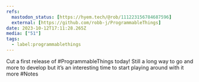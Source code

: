 ```yaml
---
refs:
  mastodon_status: [https://hyem.tech/@rob/111223156784687596]
  external: [https://github.com/robb-j/ProgrammableThings]
date: 2023-10-12T17:11:28.265Z
media: ["51"]
tags:
  - label:programmablethings
---
```


Cut a first release of #ProgrammableThings today! Still a long way to go and more to develop but it’s an interesting time to start playing around with it more #Notes
